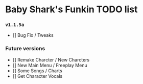 # Baby Shark's Funkin TODO list

### `v1.1.5a`
- [] Bug Fix / Tweaks

### Future versions
- [] Remake Charcter / New Charcters
- [] New Main Menu / Freeplay Menu
- [] Some Songs / Charts
- [] Get Character Vocals